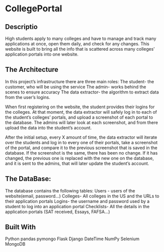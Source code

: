 # CollegePortal
## Descriptio

High students apply to many colleges and have to manage and track many applications at once, open them daily, and check for any changes. This website is built to bring all the info that is scattered across many colleges’ application portals into one website. 

## The Architecture

In this project’s infrastructure there are three main roles:
The student- the customer, who will be using the service
The admin- works behind the scenes to ensure accuracy
The data extractor- the algorithm to extract data from the user’s logins.

When first registering on the website, the student provides their logins for the colleges. At that moment, the data extractor will safely log in to each of the student’s colleges’ portals, and upload a screenshot of each portal to the database. The admins will later look at each screenshot, and from there upload the data into the student’s account. 

After the initial setup, every X amount of time, the data extractor will iterate over the students and log in to every one of their portals, take a screenshot of the portal, and compare it to the previous screenshot that is saved in the database. 
If the screenshot is the same, there has been no change.
If it has changed, the previous one is replaced with the new one on the database, and it is sent to the admins, that will later update the student’s account.

## The DataBase:

The database contains the following tables:
Users - users of the website(email, password…)
Colleges- All colleges in the US and the URLs to their application portals
Logins- the username and password used by a student to log into an application portal
Checklists- All the details in the application portals (SAT received, Essays, FAFSA…) 

## Built With
Python
pandas
pymongo
Flask
Django
DateTime
NumPy
Selenium
MongoDB
